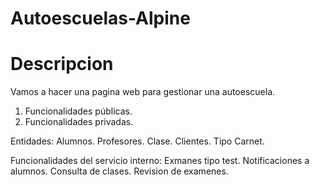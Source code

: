 # Autoescuelas-Alpine
# Descripcion
Vamos a hacer una pagina web para gestionar una autoescuela.

1. Funcionalidades públicas.
2. Funcionalidades privadas.

Entidades:
Alumnos.
Profesores.
Clase.
Clientes.
Tipo Carnet.

Funcionalidades del servicio interno:
Exmanes tipo test.
Notificaciones a alumnos.
Consulta de clases.
Revision de examenes.
